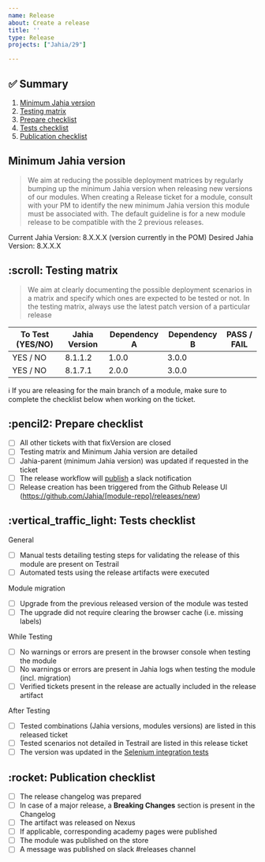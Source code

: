 ```yaml
---
name: Release
about: Create a release
title: ''
type: Release
projects: ["Jahia/29"]

---
```


## :white_check_mark: Summary

1. [Minimum Jahia version](#user-content-minimum-jahia-version)
2. [Testing matrix](#user-content-testing-matrix)
3. [Prepare checklist](#user-content-prepare-checklist)
4. [Tests checklist](#user-content-test-checklist)
5. [Publication checklist](#user-content-publication-checklist)

<h2 id="minimum-jahia-version">Minimum Jahia version</h2>

> We aim at reducing the possible deployment matrices by regularly bumping up the minimum Jahia version when releasing new versions of our modules.
When creating a Release ticket for a module, consult with your PM to identify the new minimum Jahia version this module must be associated with.
The default guideline is for a new module release to be compatible with the 2 previous releases.

Current Jahia Version: 8.X.X.X (version currently in the POM)
Desired Jahia Version: 8.X.X.X

<h2 id="testing-matrix">:scroll: Testing matrix</h2>

> We aim at clearly documenting the possible deployment scenarios in a matrix and specify which ones are expected to be tested or not.
In the testing matrix, always use the latest patch version of a particular release

|To Test (YES/NO)|Jahia Version|Dependency A|Dependency B|PASS / FAIL|
|---|---|---|---|---|
|YES / NO|8.1.1.2|1.0.0|3.0.0| |
|YES / NO|8.1.7.1|2.0.0|3.0.0| |

:information_source: If you are releasing for the main branch of a module, make sure to complete the checklist below when working on the ticket.

<h2 id="prepare-checklist">:pencil2: Prepare checklist</h2>

- [ ] All other tickets with that fixVersion are closed
- [ ] Testing matrix and Minimum Jahia version are detailed
- [ ] Jahia-parent (minimum Jahia version) was updated if requested in the ticket
- [ ] The release workflow will [publish](https://github.com/Jahia/sandbox/commit/9a6ab10c8fbe5e11eb7fe3c6b391be2be776319b) a slack notification
- [ ] Release creation has been triggered from the Github Release UI (https://github.com/Jahia/[module-repo]/releases/new)

<h2 id="tests-checklist">:vertical_traffic_light: Tests checklist</h2>

General
- [ ] Manual tests detailing testing steps for validating the release of this module are present on Testrail
- [ ] Automated tests using the release artifacts were executed

Module migration
- [ ] Upgrade from the previous released version of the module was tested
- [ ] The upgrade did not require clearing the browser cache (i.e. missing labels)

While Testing
- [ ] No warnings or errors are present in the browser console when testing the module
- [ ] No warnings or errors are present in Jahia logs when testing the module (incl. migration)
- [ ] Verified tickets present in the release are actually included in the release artifact

After Testing
- [ ] Tested combinations (Jahia versions, modules versions) are listed in this released ticket
- [ ] Tested scenarios not detailed in Testrail are listed in this release ticket
- [ ] The version was updated in the [Selenium integration tests](https://github.com/Jahia/jahia-qa/blob/f4f788d56fd624174302231e3d64878cd343e515/pom.xml#L75)

<h2 id="publication-checklist">:rocket: Publication checklist</h2>

- [ ] The release changelog was prepared
- [ ] In case of a major release, a **Breaking Changes** section is present in the Changelog
- [ ] The artifact was released on Nexus
- [ ] If applicable, corresponding academy pages were published
- [ ] The module was published on the store
- [ ] A message was published on slack #releases channel
